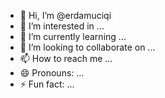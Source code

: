- 👋 Hi, I’m @erdamuciqi
- 👀 I’m interested in ...
- 🌱 I’m currently learning ...
- 💞️ I’m looking to collaborate on ...
- 📫 How to reach me ...
- 😄 Pronouns: ...
- ⚡ Fun fact: ...

<!---
erdamuciqi/erdamuciqi is a ✨ special ✨ repository because its `README.md` (this file) appears on your GitHub profile.
You can click the Preview link to take a look at your changes.
--->
